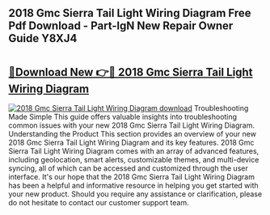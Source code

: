 ## 2018 Gmc Sierra Tail Light Wiring Diagram Free Pdf Download - Part-lgN New Repair Owner Guide Y8XJ4

# <h2><a href="http://dft87uo.blite.top/?on=2018+Gmc+Sierra+Tail+Light+Wiring+Diagram">🔗Download New 👉🔴 2018 Gmc Sierra Tail Light Wiring Diagram</a></h2>

[![2018 Gmc Sierra Tail Light Wiring Diagram download](https://i.imgur.com/lujVjoI.png)](http://dft87uo.blite.top/?on=2018+Gmc+Sierra+Tail+Light+Wiring+Diagram)
Troubleshooting Made Simple This guide offers valuable insights into troubleshooting common issues with your new 2018 Gmc Sierra Tail Light Wiring Diagram. Understanding the Product This section provides an overview of your new 2018 Gmc Sierra Tail Light Wiring Diagram and its key features. 2018 Gmc Sierra Tail Light Wiring Diagram comes with an array of advanced features, including geolocation, smart alerts, customizable themes, and multi-device syncing, all of which can be accessed and customized through the user interface. It's our hope that the 2018 Gmc Sierra Tail Light Wiring Diagram has been a helpful and informative resource in helping you get started with your new product. Should you require any assistance or clarification, please do not hesitate to contact our customer support team.
